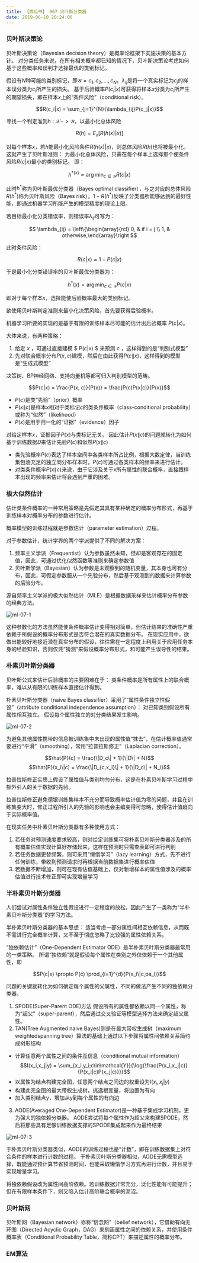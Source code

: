 ```yaml
---
title: 【西瓜书】 007 贝叶斯分类器
date: 2019-06-10 20:24:00
---
```


### 贝叶斯决策论

贝叶斯决策论（Bayesian decision theory）是概率论框架下实施决策的基本方针。
对分类任务来说，在所有相关概率都已知的情况下，贝叶斯决策论考虑如何基于这些概率和误判才选择最优的类别标记。

假设有$N$种可能的类别标记，即$\mathcal{Y} = {c_1, c_2, ..., c_N}$，$\lambda_{ij}$是将一个真实标记为$c_j$的样本误分类为$c_i$所产生的损失。
基于后验概率$P(c_i|x)$可获得将样本$x$分类为$c_i$所产生的期望损失，即在样本$x$上的“条件风险”（conditional risk）。

$$R(c_i|x) = \sum_{j=1}^{N}{\lambda_{ij}P(c_j|x)}$$

寻找一个判定准则$h: \mathcal{X} -> \mathcal{Y}$，以最小化总体风险

$$R(h) = E_x[R(h(x)|x)]$$

对每个样本$x$，若$h$能最小化风险条件$R(h(x)|x)$，则总体风险$R(h)$也将被最小化。
这就产生了贝叶斯准则：
为最小化总体风险，只需在每个样本上选择那个使条件风险$R(c|x)$最小的类别标记。
即：

$$h^{\ast(x)} = \arg\min_{c \in \mathcal{Y}}{R(c|x)}$$

此时$h^\ast$称为贝叶斯最优分类器（Bayes optimal classifier），与之对应的总体风险$R(h^\ast)$称为贝叶斯风险（Bayes risk）。$1 - R(h^\ast)$反映了分类器所能够达到的最好性能，即通过机器学习所能产生的模型精度的理论上限。

若目标最小化分类错误率，则错误率$\lambda_{ij}$可写为：

$$ \lambda_{ij} = \left\{\begin{array}{rcl} 0, & if i = j \\
1, & otherwise,\end{array}\right $$

此时条件风险：

$$R(c|x) = 1 - P(c|x)$$

于是最小化分类错误率的贝叶斯最优分类器为：

$$h^\ast(x) = \arg\min_{c \in \mathcal{Y}}{P(c|x)}$$

即对于每个样本$x$，选择能使后验概率最大的类别标记。



欲使用贝叶斯判定准则来最小化决策风险，首先要获得后验概率。

机器学习所要的实现的是基于有限的训练样本尽可能的估计出后验概率 $P(c|x)$。

大体来说，有两种策略：
1. 给定 $x$ ，可通过直接建模 $ P(c\|x) $ 来预测 $c$ ，这样得到的是“判别式模型”
2. 先对联合概率分布$P(x, c)$建模，然后在由此获得$P(c\|x)$，这样得到的模型是“生成式模型”

决策树、BP神经网络、支持向量机等都可归入判别模型的范畴。


$$P(c|x) = \frac{P(x, c)}{P(x)} = \frac{P(c)P(x|c)}{P(x)}$$

* $P(c)$是类“先验”（prior）概率
* $P(x\|c)$是样本$x$相对于类标记$c$的类条件概率（class-conditional probability）或称为“似然”（likelihood）
* $P(x)$是用于归一化的“证据”（evidence）因子

对给定样本$x$，证据因子$P(x)$与类标记无关。
因此估计$P(x\|c)$的问题就转化为如何基于训练数据$D$来估计先验$P(c)$和似然$P(x\|c)$

* 类先验概率$P(c)$表达了样本空间中各类样本所占比例，根据大数定律，当训练集包涵充足的独立同分布样本时，$P(c)$可通过各类样本的频率来进行估计。
* 对类条件概率$P(x\|c)$来说，由于它涉及关于$x$所有属性的联合概率，直接跟样本出现的频率来估计将会遇到严重的困难。


### 极大似然估计

估计类条件概率的一种常用策略是先假定其具有某种确定的概率分布形式，再基于训练样本对概率分布的参数进行估计。

概率模型的训练过程就是参数估计（parameter estimation）过程。

对于参数估计，统计学界的两个学派提供了不同的解决方案：
1. 频率主义学派（Frequentist）认为参数虽然未知，但却是客观存在的固定值，因此，可通过优化似然函数等准则来确定参数值
2. 贝叶斯学派（Bayesian）认为参数是未观察到的随机变量，其本身也可有分布，因此，可假定参数服从一个先验分布，然后基于观测到的数据来计算参数的后验分布。


源自频率主义学派的极大似然估计（MLE）是根据数据采样来估计概率分布参数的经典方法。

![ml-07-1](/images/machine-learning/ml7.1.jpeg)

这种参数化的方法虽然能使条件概率估计变得相对简单，但估计结果的准确性严重依赖于所假设的概率分布形式是否符合潜在的真实数据分布。
在现实应用中，欲做出能较好地接近潜在真实分布的假设，往往需在一定程度上利用关于应用任务本身的经验知识，否则仅凭“猜测”来假设概率分布形式，和可能产生误导性的结果。


### 朴素贝叶斯分类器

贝叶斯公式来估计后验概率的主要困难在于：
类条件概率是所有属性上的联合概率，难以从有限的训练样本直接估计得到。

朴素贝叶斯分类器（naive Bayes classifier）采用了“属性条件独立性假设”（attribute conditional independence assumption）：
对已知类别假设所有属性相互独立。
假设每个属性独立的对分类结果发生影响。

![ml-07-2](/images/machine-learning/ml7.2.jpeg)

为避免其他属性携带的信息被训练集中未出现的属性值“抹去”，在估计概率值通常要进行“平滑”（smoothing），常用“拉普拉斯修正”（Laplacian correction）。

$$\hat{P}(c) = \frac{\|D_c\| + 1}{\|D\| + N}$$
$$\hat{P}(x_i\|c) = \frac{\|D_{c,x_i}\| + 1}{\|D_c\| + N_i}$$

拉普拉斯修正实质上假设了属性值与类别均匀分布，这是在朴素贝叶斯学习过程中额外引入的关于数据的先验。

拉普拉斯修正避免德银训练集样本不充分而导致概率估计值为零的问题，并且在训练集变大时，修正过程所引入的先验的影响也会主编变得可忽略，使得估计值趋向于实际概率值。


在现实任务中朴素贝叶斯分类器有多种使用方式：
1. 若任务对预测速度要求较高，则对给定训练集可将朴素贝叶斯分类器涉及的所有概率估值实现计算好存储起来，这样在预测时只需查表即可进行判别
2. 若任务数据更替频繁，则可采用“懒惰学习”（lazy learning）方式，先不进行任何训练，带收到预测请求时再根据当前数据集进行概率估值
3. 若数据不断增加，则可在现有估值基础上，仅对新增样本的属性值涉及的概率估值进行技术修正即可实现增量学习


### 半朴素贝叶斯分类器

人们尝试对属性条件独立性假设进行一定程度的放松，因此产生了一类称为“半朴素贝叶斯分类器”的学习方法。

半朴素贝叶斯分类器的基本思想：
适当考虑一部分属性间相互依赖信息，从而既不需进行完全概率计算，又不至于彻底忽略了比较强的属性依赖关系。

“独依赖估计”（One-Dependent Estimator ODE）是半朴素贝叶斯分类器最常用的一类策略。
所谓“独依赖”就是假设每个属性在类别之外仅依赖于一个其他属性，即

$$P(c|x) \propto P(c) \prod_{i=1}^{d}{P(x_i\|c,pa_i)}$$

问题的关键就转化为如何确定每个属性的父属性，不同的做法产生不同的独依赖分类器。
1. SPODE(Super-Parent ODE)方法 假设所有的属性都依赖以同一个属性，称为“超父”（super-parent），然后通过交叉验证等模型选择方法来确定超父属性。
2. TAN(Tree Augmented naive Bayes)则是在最大带权生成树（maximum weightedspanning tree）算法的基础上通过以下步骤将属性间依赖关系简约成树形结构
  * 计算任意两个属性之间的条件互信息（conditional mutual information）
  $$I(x_i,x_j|y) = \sum_{x_i,y_i;c\in\mathcal{Y}}{\log{\frac{P(x_i,x_j|c)}{P(x_i|c)P(x_j|c)}}}$$
  * 以属性为结点构建完全图，任意两个结点之间边的权重设为$I(x_i,x_j|y)$
  * 构建此完全图的最大带权生成树，挑选根变量，将边置为有向
  * 加入类别结点y，增加从y到每个属性的有向边
3. AODE(Averaged One-Dependent Estimator)是一种基于集成学习机制，更为强大的独依赖分类器。
AODE尝试将每个属性作为超父来构建SPODE，然后将那些具有足够训练数据支撑的SPODE集成起来作为最终结果

![ml-07-3](/images/machine-learning/ml7.3.jpeg)

于朴素贝叶斯分类器类似，AODE的训练过程也是“计数”，即在训练数据集上对符合条件的样本进行计数的过程。
于朴素贝叶斯分类器相似，AODE无需模型选择，既能通过预计算节省预测时间，也能采取懒惰学习方式再进行计数，并且易于实现增量学习。


将独依赖假设改为属性间高阶依赖。若训练数据非常充分，泛化性能有可能提升；但在有限样本条件下，则又陷入估计高阶联合概率的泥沼。


### 贝叶斯网

贝叶斯网（Bayesian network）亦称“信念网”（belief network），它借助有向无环图（Directed Acyclic Graph，DAG）来刻画属性之间的依赖关系，并使用条件概率表（Conditional Probability Table，简称CPT）来描述属性的概率分布。





### EM算法
